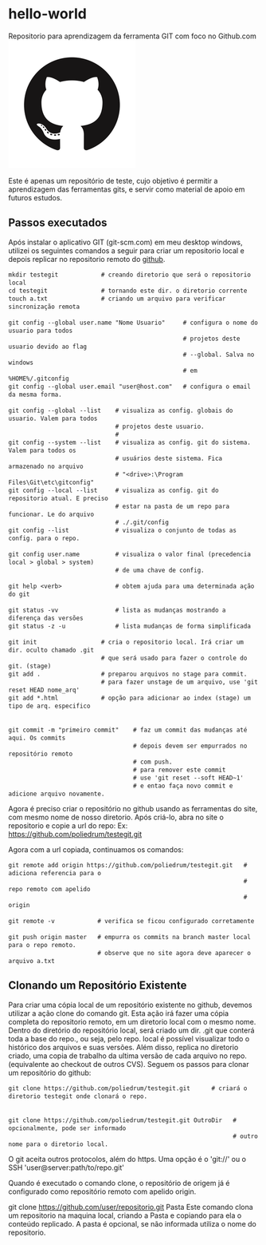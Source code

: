 # hello-world

Repositorio para aprendizagem da ferramenta GIT com foco no Github.com ![Github](git.png?raw=true "Git")

Este é apenas um repositório de teste, cujo objetivo é permitir a aprendizagem das ferramentas gits, e servir como 
material de apoio em futuros estudos.

## Passos executados

Após instalar o aplicativo GIT (git-scm.com) em meu desktop windows, utilizei os seguintes comandos a seguir para criar um repositorio local e depois replicar no repositorio remoto do [github](https://github.com/).

```
mkdir testegit            # creando diretorio que será o repositorio local
cd testegit               # tornando este dir. o diretorio corrente
touch a.txt               # criando um arquivo para verificar sincronização remota

git config --global user.name "Nome Usuario"     # configura o nome do usuario para todos
                                                 # projetos deste usuario devido ao flag
                                                 # --global. Salva no windows
                                                 # em %HOME%/.gitconfig
git config --global user.email "user@host.com"   # configura o email da mesma forma.

git config --global --list    # visualiza as config. globais do usuario. Valem para todos
                              # projetos deste usuario.
                              #
git config --system --list    # visualiza as config. git do sistema. Valem para todos os
                              # usuários deste sistema. Fica armazenado no arquivo 
                              # "<drive>:\Program Files\Git\etc\gitconfig"
git config --local --list     # visualiza as config. git do repositorio atual. E preciso
                              # estar na pasta de um repo para funcionar. Le do arquivo
                              # ./.git/config
git config --list             # visualiza o conjunto de todas as config. para o repo.

git config user.name          # visualiza o valor final (precedencia local > global > system)
                              # de uma chave de config.

git help <verb>               # obtem ajuda para uma determinada ação do git

git status -vv                # lista as mudanças mostrando a diferença das versões
git status -z -u              # lista mudanças de forma simplificada

git init                  # cria o repositorio local. Irá criar um dir. oculto chamado .git
                          # que será usado para fazer o controle do git. (stage)
git add .                 # preparou arquivos no stage para commit.
                          # para fazer unstage de um arquivo, use 'git reset HEAD nome_arq'
git add *.html            # opção para adicionar ao index (stage) um tipo de arq. especifico


git commit -m "primeiro commit"    # faz um commit das mudanças até aqui. Os commits
                                   # depois devem ser empurrados no repositório remoto
                                   # com push.
                                   # para remover este commit 
                                   # use 'git reset --soft HEAD~1'
                                   # e entao faça novo commit e adicione arquivo novamente.
```                        

Agora é preciso criar o repositório no github usando as ferramentas do site, com mesmo nome
de nosso diretorio. Após criá-lo, abra no site o repositorio e copie a url do repo:
Ex: https://github.com/poliedrum/testegit.git

Agora com a url copiada, continuamos os comandos:
```
git remote add origin https://github.com/poliedrum/testegit.git   # adiciona referencia para o
                                                                  # repo remoto com apelido 
                                                                  # origin

git remote -v            # verifica se ficou configurado corretamente 

git push origin master   # empurra os commits na branch master local para o repo remoto.
                         # observe que no site agora deve aparecer o arquivo a.txt 
```
## Clonando um Repositório Existente

Para criar uma cópia local de um repositório existente no github, devemos utilizar a ação clone do comando git.
Esta ação irá fazer uma cópia completa do repositorio remoto, em um diretorio local com o mesmo nome. Dentro do diretório do repositório local, será criado um dir. .git que conterá toda a base do repo., ou seja, 
pelo repo. local é possível visualizar todo o histórico dos arquivos e suas versões. Além disso, replica no diretorio criado, uma copia de trabalho da ultima versão de cada arquivo no repo. (equivalente ao checkout de outros CVS).
Seguem os passos para clonar um repositório do github:
```
git clone https://github.com/poliedrum/testegit.git      # criará o diretorio testegit onde clonará o repo.


git clone https://github.com/poliedrum/testegit.git OutroDir   # opcionalmente, pode ser informado
                                                               # outro nome para o diretorio local.

```

O git aceita outros protocolos, além do https. Uma opção é o 'git://' ou o SSH 'user@server:path/to/repo.git'

Quando é executado o comando clone, o repositório de origem já é configurado como repositório remoto com apelido origin.

git clone https://github.com/user/repositorio.git Pasta
Este comando clona um repositorio na maquina local, criando a Pasta e copiando para ela o conteúdo replicado. A
pasta é opcional, se não informada utiliza o nome do repositorio.



